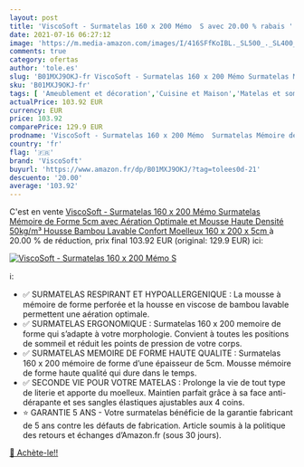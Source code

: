 ```yaml
---
layout: post
title: 'ViscoSoft - Surmatelas 160 x 200 Mémo  S avec 20.00 % rabais '
date: 2021-07-16 06:27:12
image: 'https://m.media-amazon.com/images/I/416SFfKoIBL._SL500_._SL400_.jpg'
comments: true
category: ofertas
author: 'tole.es'
slug: 'B01MXJ9OKJ-fr ViscoSoft - Surmatelas 160 x 200 Mémo Surmatelas Mémoire...'
sku: 'B01MXJ9OKJ-fr'
tags: [ 'Ameublement et décoration','Cuisine et Maison','Matelas et sommiers pour adulte','Meubles','Meubles de chambre dadulte','Sur-matelas pour adulte','viscosoft', ]
actualPrice: 103.92 EUR
currency: EUR
price: 103.92
comparePrice: 129.9 EUR
prodname: 'ViscoSoft - Surmatelas 160 x 200 Mémo  Surmatelas Mémoire de Forme 5cm avec Aération Optimale et Mousse Haute Densité 50kg/m³  Housse Bambou Lavable  Confort Moelleux  160 x 200 x 5cm '
country: 'fr'
flag: '🇫🇷'
brand: 'ViscoSoft'
buyurl: 'https://www.amazon.fr/dp/B01MXJ9OKJ/?tag=tolees0d-21'
descuento: '20.00'
average: '103.92'
---
```


C'est en vente [ViscoSoft - Surmatelas 160 x 200 Mémo  Surmatelas Mémoire de Forme 5cm avec Aération Optimale et Mousse Haute Densité 50kg/m³  Housse Bambou Lavable  Confort Moelleux  160 x 200 x 5cm ](https://www.amazon.fr/dp/B01MXJ9OKJ/?tag=tolees0d-21)  à  20.00 % de réduction, prix final  103.92 EUR (original: 129.9 EUR) ici:

[![ViscoSoft - Surmatelas 160 x 200 Mémo  S](https://m.media-amazon.com/images/I/416SFfKoIBL._SL500_._SL400_.jpg)](https://www.amazon.fr/dp/B01MXJ9OKJ/?tag=tolees0d-21)

ℹ️:

- ✅ SURMATELAS RESPIRANT ET HYPOALLERGENIQUE : La mousse à mémoire de forme perforée et la housse en viscose de bambou lavable permettent une aération optimale.
- ✅ SURMATELAS ERGONOMIQUE : Surmatelas 160 x 200 memoire de forme qui s’adapte à votre morphologie. Convient à toutes les positions de sommeil et réduit les points de pression de votre corps.
- ✅ SURMATELAS MEMOIRE DE FORME HAUTE QUALITE : Surmatelas 160 x 200 mémoire de forme d’une épaisseur de 5cm. Mousse mémoire de forme haute qualité qui dure dans le temps.
- ✅ SECONDE VIE POUR VOTRE MATELAS : Prolonge la vie de tout type de literie et apporte du moelleux. Maintien parfait grâce à sa face anti-dérapante et ses sangles élastiques ajustables aux 4 coins.
- ⭐ GARANTIE 5 ANS - Votre surmatelas bénéficie de la garantie fabricant de 5 ans contre les défauts de fabrication. Article soumis à la politique des retours et échanges d’Amazon.fr (sous 30 jours).

[🛒 Achète-le!!](https://www.amazon.fr/dp/B01MXJ9OKJ/?tag=tolees0d-21)
